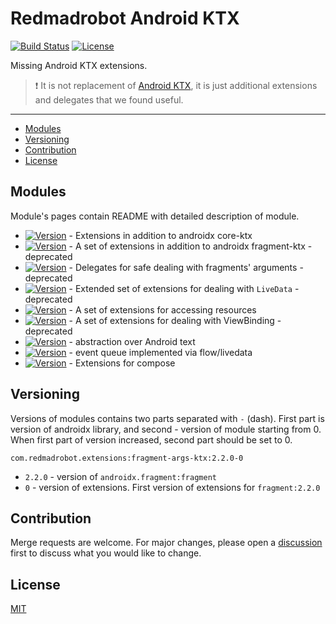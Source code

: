 # Redmadrobot Android KTX
 [![Build Status](https://img.shields.io/github/workflow/status/RedMadRobot/redmadrobot-android-ktx/CI/main?style=flat-square)][ci] [![License](https://img.shields.io/github/license/RedMadRobot/redmadrobot-android-ktx?style=flat-square)][license]

Missing Android KTX extensions.

> :exclamation: It is not replacement of [Android KTX][ktx], it is just additional extensions and delegates that we found useful.

---
<!-- START doctoc generated TOC please keep comment here to allow auto update -->
<!-- DON'T EDIT THIS SECTION, INSTEAD RE-RUN doctoc TO UPDATE -->


- [Modules](#modules)
- [Versioning](#versioning)
- [Contribution](#contribution)
- [License](#license)

<!-- END doctoc generated TOC please keep comment here to allow auto update -->

## Modules

Module's pages contain README with detailed description of module.

- [![Version](https://img.shields.io/maven-central/v/com.redmadrobot.extensions/core-ktx?style=flat-square&label=core-ktx)][core-ktx] - Extensions in addition to androidx core-ktx
- [![Version](https://img.shields.io/maven-central/v/com.redmadrobot.extensions/fragment-ktx?style=flat-square&label=fragment-ktx)][fragment-ktx] - A set of extensions in addition to androidx fragment-ktx - deprecated
- [![Version](https://img.shields.io/maven-central/v/com.redmadrobot.extensions/fragment-args-ktx?style=flat-square&label=fragment-args-ktx)][fragment-args-ktx] - Delegates for safe dealing with fragments' arguments - deprecated
- [![Version](https://img.shields.io/maven-central/v/com.redmadrobot.extensions/lifecycle-livedata-ktx?style=flat-square&label=lifecycle-livedata-ktx)][lifecycle-livedata-ktx] - Extended set of extensions for dealing with `LiveData` - deprecated
- [![Version](https://img.shields.io/maven-central/v/com.redmadrobot.extensions/resources-ktx?style=flat-square&label=resources-ktx)][resources-ktx] - A set of extensions for accessing resources
- [![Version](https://img.shields.io/maven-central/v/com.redmadrobot.extensions/viewbinding-ktx?style=flat-square&label=viewbinding-ktx)][viewbinding-ktx] - A set of extensions for dealing with ViewBinding - deprecated
- [![Version](https://img.shields.io/maven-central/v/com.redmadrobot.extensions/core-ktx?style=flat-square&label=core-ktx)][textvalue] - abstraction over Android text
- [![Version](https://img.shields.io/maven-central/v/com.redmadrobot.extensions/core-ktx?style=flat-square&label=core-ktx)][eventqueue] - event queue implemented via flow/livedata
- [![Version](https://img.shields.io/maven-central/v/com.redmadrobot.extensions/core-ktx?style=flat-square&label=core-ktx)][compose-ktx] - Extensions for compose

## Versioning

Versions of modules contains two parts separated with `-` (dash).
First part is version of androidx library, and second - version of module starting from 0.
When first part of version increased, second part should be set to 0.

```
com.redmadrobot.extensions:fragment-args-ktx:2.2.0-0
```
- `2.2.0` - version of `androidx.fragment:fragment`
- `0` - version of extensions. First version of extensions for `fragment:2.2.0`

## Contribution

Merge requests are welcome.
For major changes, please open a [discussion][discussions] first to discuss what you would like to change.

## License

[MIT][license]

[ktx]: https://developer.android.com/kotlin/ktx

[core-ktx]: core-ktx
[fragment-ktx]: fragment-ktx
[fragment-args-ktx]: fragment-args-ktx
[lifecycle-livedata-ktx]: lifecycle-livedata-ktx
[resources-ktx]: resources-ktx
[viewbinding-ktx]: viewbinding-ktx
[ci]: https://github.com/RedMadRobot/redmadrobot-android-ktx/actions
[discussions]: https://github.com/RedMadRobot/redmadrobot-android-ktx/discussions
[textvalue]: textvalue
[eventqueue]: eventqueue
[compose-ktx]: compose-ktx
[license]: LICENSE
